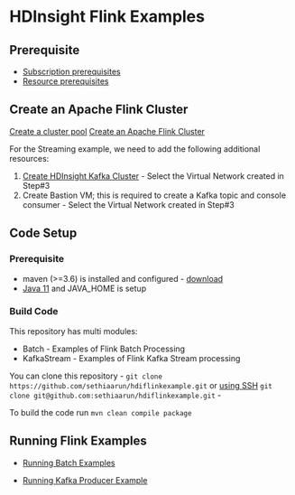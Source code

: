 # HDInsight  Flink Examples

## Prerequisite

- [Subscription prerequisites](https://learn.microsoft.com/en-us/azure/hdinsight-aks/prerequisites-subscription)
- [Resource prerequisites](https://learn.microsoft.com/en-us/azure/hdinsight-aks/prerequisites-resources)

## Create an Apache Flink Cluster

[Create a cluster pool](https://learn.microsoft.com/en-us/azure/hdinsight-aks/quickstart-create-cluster#create-a-cluster-pool)
[Create an Apache Flink Cluster](https://learn.microsoft.com/en-us/azure/hdinsight-aks/flink/flink-create-cluster-portal)


For the Streaming example, we need to add the following additional resources:

1. [Create HDInsight Kafka Cluster](https://learn.microsoft.com/en-us/azure/hdinsight/kafka/apache-kafka-get-started) - Select the Virtual Network created in Step#3
2. Create Bastion VM; this is required to create a Kafka topic and console consumer - Select the Virtual Network created in Step#3

## Code Setup

### Prerequisite

- maven (>=3.6) is installed and configured - [download](https://maven.apache.org/download.cgi#:~:text=Downloading%20Apache%20Maven%203.8.6,recommended%20version%20for%20all%20users.)
- [Java 11](https://learn.microsoft.com/en-us/java/openjdk/download) and JAVA_HOME is setup

### Build Code

This repository has multi modules:

- Batch - Examples of Flink Batch Processing
- KafkaStream - Examples of Flink Kafka Stream processing 

You can clone this repository  - `git clone https://github.com/sethiaarun/hdiflinkexample.git` or [using SSH](https://docs.github.com/en/authentication/connecting-to-github-with-ssh) `git clone git@github.com:sethiaarun/hdiflinkexample.git` -

To build the code run `mvn clean compile package`

## Running Flink Examples

- [Running Batch Examples](batch/README.md)

- [Running Kafka Producer Example](kafkastream-examples/README.md)
